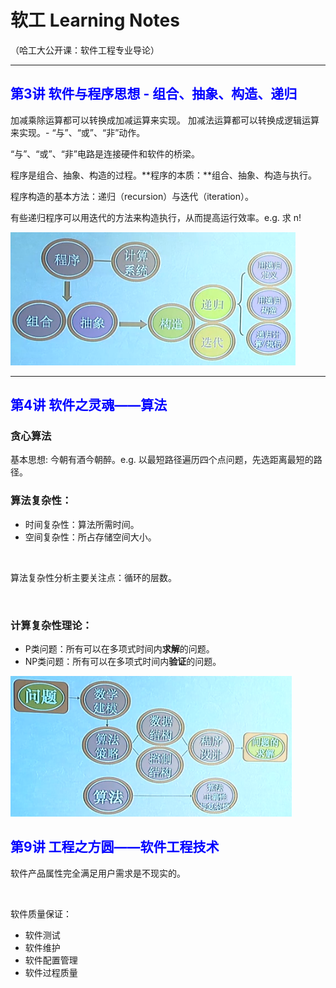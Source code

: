 # 软工 Learning Notes
（哈工大公开课：软件工程专业导论）

---

## <font color=blue>第3讲 软件与程序思想 - 组合、抽象、构造、递归</font>

加减乘除运算都可以转换成加减运算来实现。
加减法运算都可以转换成逻辑运算来实现。- “与”、“或”、“非”动作。

“与”、“或”、“非”电路是连接硬件和软件的桥梁。

程序是组合、抽象、构造的过程。**程序的本质：**组合、抽象、构造与执行。

程序构造的基本方法：递归（recursion）与迭代（iteration）。

有些递归程序可以用迭代的方法来构造执行，从而提高运行效率。e.g. 求 n!

![3.1](img/3.1.jpeg)

---

## <font color=blue>第4讲 软件之灵魂——算法</font>

### 贪心算法

基本思想: 今朝有酒今朝醉。e.g. 以最短路径遍历四个点问题，先选距离最短的路径。

### 算法复杂性：
- 时间复杂性：算法所需时间。
- 空间复杂性：所占存储空间大小。

</br> 

算法复杂性分析主要关注点：循环的层数。

</br>

### 计算复杂性理论：
- P类问题：所有可以在多项式时间内**求解**的问题。
- NP类问题：所有可以在多项式时间内**验证**的问题。

![4.1](img/4.1.jpeg)

## <font color=blue>第9讲 工程之方圆——软件工程技术</font>

软件产品属性完全满足用户需求是不现实的。

</br>

软件质量保证：

- 软件测试
- 软件维护
- 软件配置管理
- 软件过程质量